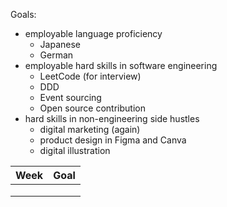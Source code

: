 Goals:
- employable language proficiency
	- Japanese
	- German
- employable hard skills in software engineering
	- LeetCode (for interview)
	- DDD
	- Event sourcing
	- Open source contribution
- hard skills in non-engineering side hustles
	- digital marketing (again)
	- product design in Figma and Canva
	- digital illustration


| Week | Goal |
|------|------|
|      |      |
|      |      |
|      |      |


